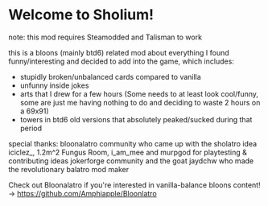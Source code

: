 # Welcome to Sholium!

note: this mod requires Steamodded and Talisman to work

this is a bloons (mainly btd6) related mod about everything I found funny/interesting and decided to add into the game, which includes:
- stupidly broken/unbalanced cards compared to vanilla
- unfunny inside jokes
- arts that I drew for a few hours (Some needs to at least look cool/funny, some are just me having nothing to do and deciding to waste 2 hours on a 69x91)
- towers in btd6 old versions that absolutely peaked/sucked during that period

special thanks:
bloonalatro community who came up with the sholatro idea
iciclez_, 1.2m^2 Fungus Room, i_am_mee and murpgod for playtesting & contributing ideas
jokerforge community and the goat jaydchw who made the revolutionary balatro mod maker

Check out Bloonalatro if you're interested in vanilla-balance bloons content! -> https://github.com/Amphiapple/Bloonlatro
